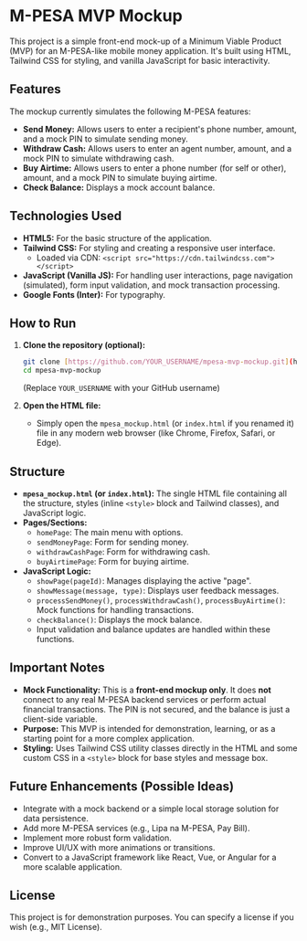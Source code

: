 # M-PESA MVP Mockup

This project is a simple front-end mock-up of a Minimum Viable Product (MVP) for an M-PESA-like mobile money application. It's built using HTML, Tailwind CSS for styling, and vanilla JavaScript for basic interactivity.

## Features

The mockup currently simulates the following M-PESA features:

* **Send Money:** Allows users to enter a recipient's phone number, amount, and a mock PIN to simulate sending money.
* **Withdraw Cash:** Allows users to enter an agent number, amount, and a mock PIN to simulate withdrawing cash.
* **Buy Airtime:** Allows users to enter a phone number (for self or other), amount, and a mock PIN to simulate buying airtime.
* **Check Balance:** Displays a mock account balance.

## Technologies Used

* **HTML5:** For the basic structure of the application.
* **Tailwind CSS:** For styling and creating a responsive user interface.
    * Loaded via CDN: `<script src="https://cdn.tailwindcss.com"></script>`
* **JavaScript (Vanilla JS):** For handling user interactions, page navigation (simulated), form input validation, and mock transaction processing.
* **Google Fonts (Inter):** For typography.

## How to Run

1.  **Clone the repository (optional):**
    ```bash
    git clone [https://github.com/YOUR_USERNAME/mpesa-mvp-mockup.git](https://github.com/YOUR_USERNAME/mpesa-mvp-mockup.git)
    cd mpesa-mvp-mockup
    ```
    (Replace `YOUR_USERNAME` with your GitHub username)

2.  **Open the HTML file:**
    * Simply open the `mpesa_mockup.html` (or `index.html` if you renamed it) file in any modern web browser (like Chrome, Firefox, Safari, or Edge).

## Structure

* **`mpesa_mockup.html` (or `index.html`):** The single HTML file containing all the structure, styles (inline `<style>` block and Tailwind classes), and JavaScript logic.
* **Pages/Sections:**
    * `homePage`: The main menu with options.
    * `sendMoneyPage`: Form for sending money.
    * `withdrawCashPage`: Form for withdrawing cash.
    * `buyAirtimePage`: Form for buying airtime.
* **JavaScript Logic:**
    * `showPage(pageId)`: Manages displaying the active "page".
    * `showMessage(message, type)`: Displays user feedback messages.
    * `processSendMoney()`, `processWithdrawCash()`, `processBuyAirtime()`: Mock functions for handling transactions.
    * `checkBalance()`: Displays the mock balance.
    * Input validation and balance updates are handled within these functions.

## Important Notes

* **Mock Functionality:** This is a **front-end mockup only**. It does **not** connect to any real M-PESA backend services or perform actual financial transactions. The PIN is not secured, and the balance is just a client-side variable.
* **Purpose:** This MVP is intended for demonstration, learning, or as a starting point for a more complex application.
* **Styling:** Uses Tailwind CSS utility classes directly in the HTML and some custom CSS in a `<style>` block for base styles and message box.

## Future Enhancements (Possible Ideas)

* Integrate with a mock backend or a simple local storage solution for data persistence.
* Add more M-PESA services (e.g., Lipa na M-PESA, Pay Bill).
* Implement more robust form validation.
* Improve UI/UX with more animations or transitions.
* Convert to a JavaScript framework like React, Vue, or Angular for a more scalable application.

## License

This project is for demonstration purposes. You can specify a license if you wish (e.g., MIT License).
